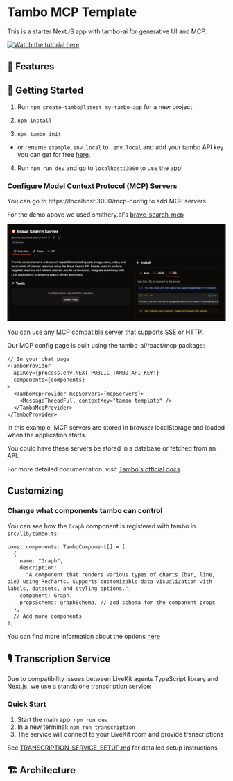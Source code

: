 # Tambo MCP Template

This is a starter NextJS app with tambo-ai for generative UI and MCP.

[![Watch the tutorial here](https://img.youtube.com/vi/6zDDPfr7Aoo/0.jpg)](https://youtu.be/6zDDPfr7Aoo)

## 🎯 Features

## 🚀 Getting Started

1. Run `npm create-tambo@latest my-tambo-app` for a new project

2. `npm install`

3. `npx tambo init`

- or rename `example.env.local` to `.env.local` and add your tambo API key you can get for free [here](https://tambo.co/dashboard).

4. Run `npm run dev` and go to `localhost:3000` to use the app!

### Configure Model Context Protocol (MCP) Servers

You can go to https://localhost:3000/mcp-config to add MCP servers.

For the demo above we used smithery.ai's [brave-search-mcp](https://smithery.ai/server/@mikechao/brave-search-mcp)

![brave-search-mcp](./brave-search-mcp.png)

You can use any MCP compatible server that supports SSE or HTTP.

Our MCP config page is built using the tambo-ai/react/mcp package:

```tsx
// In your chat page
<TamboProvider
  apiKey={process.env.NEXT_PUBLIC_TAMBO_API_KEY!}
  components={components}
>
  <TamboMcpProvider mcpServers={mcpServers}>
    <MessageThreadFull contextKey="tambo-template" />
  </TamboMcpProvider>
</TamboProvider>
```

In this example, MCP servers are stored in browser localStorage and loaded when the application starts.

You could have these servers be stored in a database or fetched from an API.

For more detailed documentation, visit [Tambo's official docs](https://tambo.co/docs).

## Customizing

### Change what components tambo can control

You can see how the `Graph` component is registered with tambo in `src/lib/tambo.ts`:

```tsx
const components: TamboComponent[] = [
  {
    name: "Graph",
    description:
      "A component that renders various types of charts (bar, line, pie) using Recharts. Supports customizable data visualization with labels, datasets, and styling options.",
    component: Graph,
    propsSchema: graphSchema, // zod schema for the component props
  },
  // Add more components
];
```

You can find more information about the options [here](https://tambo.co/docs/concepts/registering-components)

## 🎙️ Transcription Service

Due to compatibility issues between LiveKit agents TypeScript library and Next.js, we use a standalone transcription service:

### Quick Start
1. Start the main app: `npm run dev`
2. In a new terminal: `npm run transcription`
3. The service will connect to your LiveKit room and provide transcriptions

See [TRANSCRIPTION_SERVICE_SETUP.md](TRANSCRIPTION_SERVICE_SETUP.md) for detailed setup instructions.

## 🏗️ Architecture
